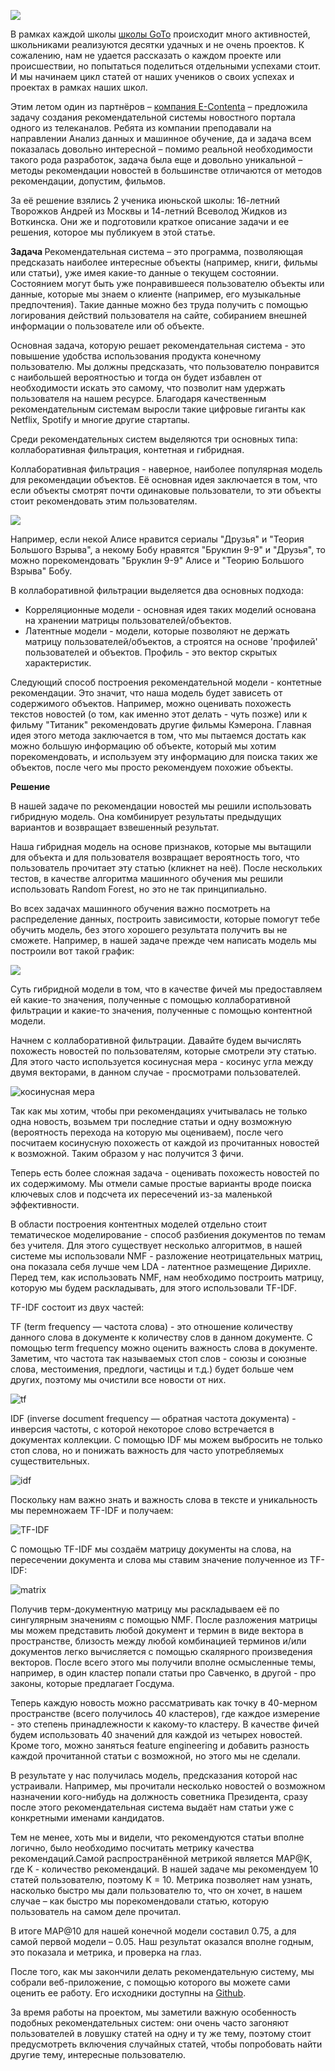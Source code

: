 ![](https://pp.vk.me/c626228/v626228190/18fb7/w_QJMAdA7Yc.jpg)

В рамках каждой школы <a href="http://goto.msk.ru">школы GoTo</a> происходит много активностей, школьниками реализуются десятки удачных и не очень проектов. К сожалению, нам не удается рассказать о каждом проекте или происшествии, но попытаться поделиться отдельными успехами стоит. И мы начинаем цикл статей от наших учеников о своих успехах и проектах в рамках наших школ. 

Этим летом один из партнёров – <a href="https://e-contenta.com/">компания E-Contenta</a> – предложила задачу создания рекомендательной системы новостного портала одного из телеканалов. Ребята из компании преподавали на направлении Анализ данных и машинное обучение, да и задача всем показалась довольно интересной – помимо реальной необходимости такого рода разработок, задача была еще и довольно уникальной – методы рекомендации новостей в большинстве отличаются от методов рекомендации, допустим, фильмов. 

За её решение взялись 2 ученика июньской школы: 16-летний Творожков Андрей из Москвы и 14-летний Всеволод Жидков из Воткинска. Они же и подготовили краткое описание задачи и ее решения, которое мы публикуем в этой статье. 

<habracut/>

<b>Задача
</b>
Рекомендательная система – это программа, позволяющая предсказать наиболее интересные объекты (например, книги, фильмы или статьи), уже имея какие-то данные о текущем состоянии. Состоянием могут быть уже понравившееся пользователю объекты или данные, которые мы знаем о клиенте (например, его музыкальные предпочтения). Такие данные можно без труда получить с помощью логирования действий пользователя на сайте, собиранием внешней информации о пользователе или об объекте.

Основная задача, которую решает рекомендательная система  - это повышение удобства использования продукта конечному пользователю. Мы должны предсказать, что пользователю понравится с наибольшей вероятностью и тогда он будет избавлен от необходимости искать это самому, что позволит нам удержать пользователя на нашем ресурсе. Благодаря качественным рекомендательным системам выросли такие цифровые гиганты как Netflix, Spotify и многие другие стартапы.

Среди рекомендательных систем выделяются три основных типа: коллаборативная фильтрация, контетная и гибридная.

Коллаборативная фильтрация - наверное, наиболее популярная модель для рекомендации объектов. Её основная идея заключается в том, что если объекты смотрят почти одинаковые пользователи, то эти объекты стоит рекомендовать этим пользователям.

![](https://upload.wikimedia.org/wikipedia/commons/5/52/Collaborative_filtering.gif)

Например, если некой Алисе нравится сериалы "Друзья" и "Теория Большого Взрыва", а некому Бобу нравятся "Бруклин 9-9" и "Друзья", то можно порекомендовать "Бруклин 9-9" Алисе и "Теорию Большого Взрыва" Бобу.

В коллаборативной фильтрации выделяется два основных подхода:

<ul>
	<li>Корреляционные модели - основная идея таких моделий основана на хранении матрицы пользователей/объектов.</li>
	<li>Латентные модели - модели, которые позволяют не держать матрицу пользователей/объектов, а строятся на основе 'профилей' пользователей и объектов. Профиль - это вектор скрытых характеристик.</li>
</ul>

Следующий способ построения рекомендательной модели - контетные рекомендации. Это значит, что наша модель будет зависеть от содержимого объектов. Например, можно оценивать похожесть текстов новостей (о том, как именно этот делать - чуть позже) или к фильму "Титаник" рекомендовать другие фильмы Кэмерона. Главная идея этого метода заключается в том, что мы пытаемся достать как можно большую информацию об объекте, который мы хотим порекомендовать, и используем эту информацию для поиска таких же объектов, после чего мы просто рекомендуем похожие объекты.

<b>Решение
</b>

В нашей задаче по рекомендации новостей мы решили использовать гибридную модель. Она комбинирует результаты предыдущих вариантов и возвращает взвешенный результат.

Наша гибридная модель на основе признаков, которые мы вытащили для объекта и для пользователя возвращает вероятность того, что пользователь прочитает эту статью (кликнет на неё). После нескольких тестов, в качестве алгоритма машинного обучения мы решили использовать Random Forest, но это не так принципиально.

Во всех задачах машинного обучения важно посмотреть на распределение данных, построить зависимости, которые помогут тебе обучить модель, без этого хорошего результата получить вы не сможете. Например, в нашей задаче прежде чем написать модель мы построили вот такой график:

![](https://raw.githubusercontent.com/xenx/recommendation_system/master/graph.png)

Суть гибридной модели в том, что в качестве фичей мы предоставляем ей какие-то значения, полученные с помощью коллаборативной фильтрации и какие-то значения, полученные с помощью контентной модели.

Начнем с коллаборативной фильтрации. Давайте будем вычислять похожесть новостей по пользователям, которые смотрели эту статью. Для этого часто используется косинусная мера - косинус угла между двумя векторами, в данном случае - просмотрами пользователей.

![косинусная мера](https://wikimedia.org/api/rest_v1/media/math/render/svg/2a8c50526e2cc7aa837477be87eff1ea703f9dec)

Так как мы хотим, чтобы при рекомендациях учитывалась не только одна новость, возьмем три последние статьи и одну возможную (вероятность перехода на которую мы оцениваем), после чего посчитаем косинусную похожесть от каждой из прочитанных новостей к возможной. Таким образом у нас получится 3 фичи.

Теперь есть более сложная задача - оценивать похожесть новостей по их содержимому. Мы отмели самые простые варианты вроде поиска ключевых слов и подсчета их пересечений из-за маленькой эффективности.

В области построения контентных моделей отдельно стоит тематическое моделирование - способ разбиения документов по темам без учителя. Для этого существует несколько алгоритмов, в нашей системе мы использовали NMF - разложение неотрицательных матриц, она показала себя лучше чем LDA - латентное размещение Дирихле. Перед тем, как использовать NMF, нам необходимо построить матрицу, которую мы будем раскладывать, для этого использовали TF-IDF.

TF-IDF состоит из двух частей:

TF (term frequency — частота слова) - это отношение количеству данного слова в документе к количеству слов в данном документе. С помощью term frequency можно оценить важность слова в документе. Заметим, что частота так называемых стоп слов - союзы и союзные слова, местоимения, предлоги, частицы и т.д.) будет больше чем других, поэтому мы очистили все новости от них.

![tf](https://wikimedia.org/api/rest_v1/media/math/render/svg/92a19022b85d3796b7e6237ea6829cb550ef17ff)

IDF (inverse document frequency — обратная частота документа) - инверсия частоты, с которой некоторое слово встречается в документах коллекции. С помощью IDF мы можем выбросить не только стоп слова, но и понижать важность для часто употребляемых существительных.

![idf](https://wikimedia.org/api/rest_v1/media/math/render/svg/1c1f3347300bd19654bedfaef73861cf75ac5e65)

Поскольку нам важно знать и важность слова в тексте и уникальность мы перемножаем TF-IDF и получаем:

![TF-IDF](https://wikimedia.org/api/rest_v1/media/math/render/svg/fa3cf0b54c09151473641f8364c2da3480cc98f1)

С помощью TF-IDF мы создаём матрицу документы на слова, на пересечении документа и слова мы ставим значение полученное из TF-IDF:

![matrix](http://www.jiem.org/index.php/jiem/article/viewFile/293/252/2402)

Получив терм-документную матрицу мы раскладываем её по сингулярным значениям с помощью NMF. После разложения матрицы мы можем представить любой документ и термин в виде вектора в пространстве, близость между любой комбинацией терминов и/или документов легко вычисляется с помощью скалярного произведения векторов. После всего этого мы получили вполне осмысленные темы, например, в один кластер попали статьи про Савченко, в другой - про законы, которые предлагает Госдума.

Теперь каждую новость можно рассматривать как точку в 40-мерном пространстве (всего получилось 40 кластеров), где каждое измерение - это степень принадлежности к какому-то кластеру.
В качестве фичей будем использовать 40 значений для каждой из четырех новостей. Кроме того, можно заняться feature engineering и добавить разность каждой прочитанной статьи с возможной, но этого мы не сделали.

В результате у нас получилась модель, предсказания которой нас устраивали. Например, мы прочитали несколько новостей о возможном назначении кого-нибудь на должность советника Президента, сразу после этого рекомендательная система выдаёт нам статьи уже с конкретными именами кандидатов.

Тем не менее, хоть мы и видели, что рекомендуются статьи вполне логично, было необходимо посчитать метрику качества рекомендаций.Самой распространённой метрикой является MAP@K, где K - количество рекомендаций. В нашей задаче мы рекомендуем 10 статей пользователю, поэтому K = 10. Метрика позволяет нам узнать, насколько быстро мы дали пользователю то, что он хочет, в нашем случае – как быстро мы порекомендовали статью, которую пользователь на самом деле прочитал.

В итоге MAP@10 для нашей конечной модели составил 0.75, а для самой первой модели – 0.05.
Наш результат оказался вполне годным, это показала и метрика, и проверка на глаз. 

После того, как мы закончили делать рекомендательную систему, мы собрали веб-приложение, с помощью которого вы можете сами оценить ее работу. Его исходники доступны на  [Github](https://github.com/xenx/recommendation_system).

За время работы на проектом, мы заметили важную особенность подобных рекомендательных систем: они очень часто загоняют пользователей в ловушку статей на одну и ту же тему, поэтому стоит предусмотреть включения случайных статей, чтобы попробовать найти другие тему, интересные пользователю.
